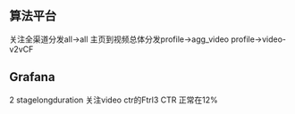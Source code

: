## 算法平台
关注全渠道分发all->all
主页到视频总体分发profile->agg_video
profile->video-v2vCF


## Grafana
2 stagelongduration
关注video ctr的Ftrl3 CTR
正常在12%
